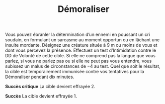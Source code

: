 ﻿---
title: Démoraliser
titleEn: Demoralize
id: 2u915NdUyQan6uKF
group: actions
---
<p>Vous pouvez ébranler la détermination d’un ennemi en poussant un cri soudain, en formulant un sarcasme au moment opportun ou en lâchant une insulte mordante. Désignez une créature située à 9 m ou moins de vous et dont vous percevez la présence. Effectuez un test d’Intimidation contre le DD de Volonté de cette cible. Si elle ne comprend pas la langue que vous parlez, si vous ne parlez pas ou si elle ne peut pas vous entendre, vous subissez un malus de circonstances de −4 au test. Quel que soit le résultat, la cible est temporairement immunisée contre vos tentatives pour la Démoraliser pendant dix minutes.</p><p><strong>Succès critique</strong> La cible devient effrayée 2.</p><p><strong>Succès</strong> La cible devient effrayée 1.</p>
